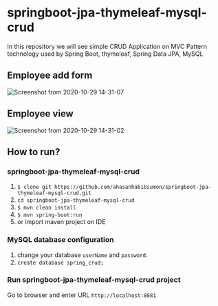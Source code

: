 # springboot-jpa-thymeleaf-mysql-crud
In this repository we will see simple CRUD Application on MVC Pattern technology used by Spring Boot, thymeleaf, Spring Data JPA, MySQL

##
## Employee add form
![Screenshot from 2020-10-29 14-31-07](https://user-images.githubusercontent.com/31319842/97544738-39f4ef00-19f4-11eb-810e-b42eb0172734.png)

##
## Employee view
![Screenshot from 2020-10-29 14-31-02](https://user-images.githubusercontent.com/31319842/97544746-3c574900-19f4-11eb-8294-a3eb5e0e0d85.png)


## How to run?

### springboot-jpa-thymeleaf-mysql-crud
1. `$ clone git https://github.com/ahasanhabibsumon/springboot-jpa-thymeleaf-mysql-crud.git`
2. `cd springboot-jpa-thymeleaf-mysql-crud`
3. `$ mvn clean install`
4. `$ mvn spring-boot:run` 
5. or import maven project on IDE 

### MySQL database configuration
1. change your database `userName` and `password`.
2. `create database spring_crud;`

### Run springboot-jpa-thymeleaf-mysql-crud project
Go to browser and enter URL `http://localhost:8081`
